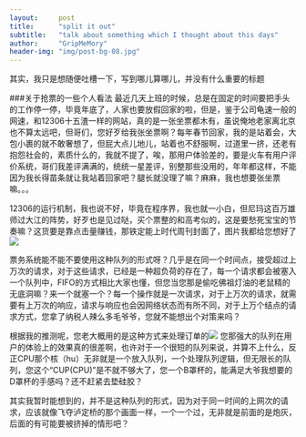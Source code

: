 ```yaml
---
layout:     post
title:      "split it out"
subtitle:   "talk about something which I thought about this days"
author:     "GripMeMory"
header-img: "img/post-bg-08.jpg"
---
```

<p>其实，我只是想随便吐槽一下，写到哪儿算哪儿，并没有什么重要的标题</p>

###关于抢票的一些个人看法
最近几天上班的时候，总是在固定的时间要把手头的工作停一停，毕竟年底了，人家也要放假回家的啦，但是，鉴于公司龟速一般的网速，和12306十五渣一样的网站，真的是一张坐票都木有，虽说俺地老家离北京也不算太远吧，但哥们，您好歹给我张坐票啊？每年春节回家，我的是站着会，大包小裹的就不敢奢想了，但屁大点儿地儿，站着也不舒服啊，过道里一挤，还老有抱怨社会的，素质什么的，我就不提了，唉，那用户体验差的，要是火车有用户评价系统，哥们我差评满满的，统统一星差评，别整那些没用的，年年都这样，不能因为我长得苗条就让我站着回家吧？腿长就没理了嘛？麻麻，我也想要张坐票嘛。。。

12306的运行机制，我也说不好，毕竟在程序界，我也就一小白，但尼玛这百万雄师过大江的阵势，好歹也是见过哒，买个票整的和高考似的，这是要愁死宝宝的节奏嘛？这货要是靠点击量赚钱，那铁定能上时代周刊封面了，图片我都给您想好了![]({{baseurl}}/img/sio_img1.jpg)

票务系统能不能不要使用这种队列的形式呀？几乎是在同一个时间点，接受超过上万次的请求，对于这些请求，已经是一种超负荷的存在了，每一个请求都会被塞入一个队列中，FIFO的方式相比大家也懂，但您当您那是偷吃佛祖灯油的老鼠精的无底洞嘛？来一个就塞一个？每一个操作就是一次请求，对于上万次的请求，就需要有上万次的响应，请求与响应也会因网络状态而有所不同，对于上万个结点的请求方式，您拿了纳税人辣么多毛爷爷，您就不能想出个对策来吗？

根据我的推测呢，您老大概用的是这种方式来处理订单的![]({{baseurl}}/img/sio_img2.png)
您那强大的队列在用户的体验上的效果真的很差啊，也许对于一个很短的队列来说，并算不上什么，反正CPU那个核（hu）无非就是一个放入队列，一个处理队列逻辑，但无限长的队列，您这个“CUP(CPU)”是不就不够大了，您一个B罩杯的，能满足大爷我想要的D罩杯的手感吗？还不赶紧去垫硅胶？

其实我暂时能想到的，并不是这种队列的形式，因为对于同一时间的上网次的请求，应该就像飞夺泸定桥的那个画面一样，一个一个过，无非就是前面的是炮灰，后面的有可能要被挤掉的情形吧？

